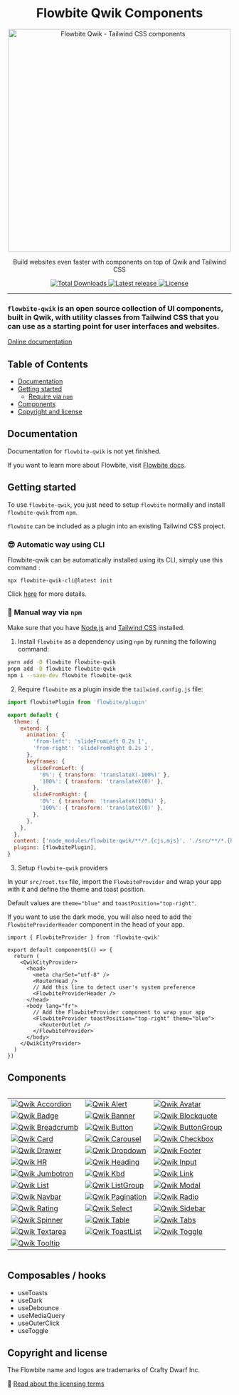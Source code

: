 <div style="text-align: center">
  <h1>Flowbite Qwik Components</h1>

  <div>
    <a href="https://flowbite-qwik.com">
      <img alt="Flowbite Qwik - Tailwind CSS components" width="500"  src="https://res.cloudinary.com/dkht4mwqi/image/upload/f_auto,q_auto/v1718462567/flowbite-qwik/gjiop0re7dy2gkikpf6c.jpg" />
      </a>
  </div>
  <p>
    Build websites even faster with components on top of Qwik and Tailwind CSS
  </p>
  <p>
    <a href="https://www.npmjs.com/package/flowbite-qwik">
      <img src="https://img.shields.io/npm/dt/flowbite-qwik.svg" alt="Total Downloads" />
    </a>
    <a href="https://badge.fury.io/js/flowbite-qwik">
      <img alt="Latest release" src="https://badge.fury.io/js/flowbite-qwik.svg" />
    </a>
    <a href="https://flowbite.com/getting-started/license/">
      <img src="https://img.shields.io/badge/license-MIT-blue" alt="License" />
    </a>
  </p>
</div>

---

### `flowbite-qwik` is an open source collection of UI components, built in Qwik, with utility classes from Tailwind CSS that you can use as a starting point for user interfaces and websites.

[Online documentation](https://flowbite-qwik.com)

## Table of Contents

- [Documentation](#documentation)
- [Getting started](#getting-started)
  - [Require via `npm`](#require-via--npm-)
- [Components](#components)
- [Copyright and license](#copyright-and-license)

## Documentation

Documentation for `flowbite-qwik` is not yet finished.

[//]: # 'If you want to browse the components, visit [flowbite.com](https://flowbite.com/).'

If you want to learn more about Flowbite, visit [Flowbite docs](https://flowbite.com/docs/getting-started/introduction/).

## Getting started

To use `flowbite-qwik`, you just need to setup `flowbite` normally and install `flowbite-qwik` from `npm`.

`flowbite` can be included as a plugin into an existing Tailwind CSS project.

### 😎 Automatic way using CLI

Flowbite-qwik can be automatically installed using its CLI, simply use this command :

```
npx flowbite-qwik-cli@latest init
```

Click [here](https://github.com/qwikerx/flowbite-qwik/blob/main/packages/cli/README.md) for more details.

### 🐓 Manual way via `npm`

Make sure that you have <a href="https://nodejs.org/en/" rel="nofollow" >Node.js</a> and <a href="https://tailwindcss.com/" rel="nofollow" >Tailwind CSS</a> installed.

1. Install `flowbite` as a dependency using `npm` by running the following command:

```bash
yarn add -D flowbite flowbite-qwik
pnpm add -D flowbite flowbite-qwik
npm i --save-dev flowbite flowbite-qwik
```

2. Require `flowbite` as a plugin inside the `tailwind.config.js` file:

```javascript
import flowbitePlugin from 'flowbite/plugin'

export default {
  theme: {
    extend: {
      animation: {
        'from-left': 'slideFromLeft 0.2s 1',
        'from-right': 'slideFromRight 0.2s 1',
      },
      keyframes: {
        slideFromLeft: {
          '0%': { transform: 'translateX(-100%)' },
          '100%': { transform: 'translateX(0)' },
        },
        slideFromRight: {
          '0%': { transform: 'translateX(100%)' },
          '100%': { transform: 'translateX(0)' },
        },
      },
    },
  },
  content: ['node_modules/flowbite-qwik/**/*.{cjs,mjs}', './src/**/*.{html,js,jsx,ts,tsx,mdx}'],
  plugins: [flowbitePlugin],
}
```

3. Setup `flowbite-qwik` providers

In your `src/root.tsx` file, import the `FlowbiteProvider` and wrap your app with it and define the theme and toast position.

Default values are `theme="blue"` and `toastPosition="top-right"`.

If you want to use the dark mode, you will also need to add the `FlowbiteProviderHeader` component in the head of your app.

```tsx
import { FlowbiteProvider } from 'flowbite-qwik'

export default component$(() => {
  return (
    <QwikCityProvider>
      <head>
        <meta charSet="utf-8" />
        <RouterHead />
        // Add this line to detect user's system preference
        <FlowbiteProviderHeader />
      </head>
      <body lang="fr">
        // Add the FlowbiteProvider component to wrap your app
        <FlowbiteProvider toastPosition="top-right" theme="blue">
          <RouterOutlet />
        </FlowbiteProvider>
      </body>
    </QwikCityProvider>
  )
})
```

## Components

<!-- @qwikerx start -->
<div style="display: flex">
  <table>
    <tr>
      <td>
        <a href="https://flowbite-qwik.com/docs/components/accordion">
          <img alt="Qwik Accordion" src="https://flowbite.s3.amazonaws.com/github/accordion.jpg" />
        </a>
      </td>
      <td>
        <a href="https://flowbite-qwik.com/docs/components/alert">
          <img alt="Qwik Alert" src="https://flowbite.s3.amazonaws.com/github/alerts.jpg" />
        </a>
      </td>
      <td>
        <a href="https://flowbite-qwik.com/docs/components/avatar">
          <img alt="Qwik Avatar" src="https://flowbite.s3.amazonaws.com/github/avatar.jpg" />
        </a>
      </td>
    </tr>
    <tr>
      <td>
        <a href="https://flowbite-qwik.com/docs/components/badge">
          <img alt="Qwik Badge" src="https://flowbite.s3.amazonaws.com/github/badge.jpg" />
        </a>
      </td>
      <td>
        <a href="https://flowbite-qwik.com/docs/components/banner">
          <img alt="Qwik Banner" src="https://flowbite.s3.amazonaws.com/github/banner.jpg" />
        </a>
      </td>
      <td>
        <a href="https://flowbite-qwik.com/docs/typography/blockquote">
          <img alt="Qwik Blockquote" src="https://flowbite.s3.amazonaws.com/github/blockquote.jpg" />
        </a>
      </td>
    </tr>
    <tr>
      <td>
        <a href="https://flowbite-qwik.com/docs/components/breadcrumb">
          <img alt="Qwik Breadcrumb" src="https://flowbite.s3.amazonaws.com/github/breadcrumbs.jpg" />
        </a>
      </td>
      <td>
        <a href="https://flowbite-qwik.com/docs/components/button">
          <img alt="Qwik Button" src="https://flowbite.s3.amazonaws.com/github/buttons.jpg" />
        </a>
      </td>
      <td>
        <a href="https://flowbite-qwik.com/docs/components/button-group">
          <img alt="Qwik ButtonGroup" src="https://flowbite.s3.amazonaws.com/github/button-group.jpg" />
        </a>
      </td>
    </tr>
    <tr>
      <td>
        <a href="https://flowbite-qwik.com/docs/components/card">
          <img alt="Qwik Card" src="https://flowbite.s3.amazonaws.com/github/cards.jpg" />
        </a>
      </td>
      <td>
        <a href="https://flowbite-qwik.com/docs/components/carousel">
          <img alt="Qwik Carousel" src="https://flowbite.s3.amazonaws.com/github/carousel.jpg" />
        </a>
      </td>
      <td>
        <a href="https://flowbite-qwik.com/docs/forms/checkbox">
          <img alt="Qwik Checkbox" src="https://flowbite.s3.amazonaws.com/github/checkbox.jpg" />
        </a>
      </td>
    </tr>
    <tr>
      <td>
        <a href="https://flowbite-qwik.com/docs/components/drawer">
          <img alt="Qwik Drawer" src="https://flowbite.s3.amazonaws.com/github/drawer.jpg" />
        </a>
      </td>
      <td>
        <a href="https://flowbite-qwik.com/docs/components/dropdown">
          <img alt="Qwik Dropdown" src="https://flowbite.s3.amazonaws.com/github/dropdown.jpg" />
        </a>
      </td>
      <td>
        <a href="https://flowbite-qwik.com/docs/components/footer">
          <img alt="Qwik Footer" src="https://flowbite.s3.amazonaws.com/github/footer.jpg" />
        </a>
      </td>
    </tr>
    <tr>
      <td>
        <a href="https://flowbite-qwik.com/docs/typography/hr">
          <img alt="Qwik HR" src="https://flowbite.s3.amazonaws.com/github/hr.jpg" />
        </a>
      </td>
      <td>
        <a href="https://flowbite-qwik.com/docs/typography/heading">
          <img alt="Qwik Heading" src="https://flowbite.s3.amazonaws.com/github/heading.jpg" />
        </a>
      </td>
      <td>
        <a href="https://flowbite-qwik.com/docs/forms/input">
          <img alt="Qwik Input" src="https://flowbite.s3.amazonaws.com/github/input-field.jpg" />
        </a>
      </td>
    </tr>
    <tr>
      <td>
        <a href="https://flowbite-qwik.com/docs/components/jumbotron">
          <img alt="Qwik Jumbotron" src="https://flowbite.s3.amazonaws.com/github/jumbotron.jpg" />
        </a>
      </td>
      <td>
        <a href="https://flowbite-qwik.com/docs/components/kbd">
          <img alt="Qwik Kbd" src="https://flowbite.s3.amazonaws.com/github/kbd.jpg" />
        </a>
      </td>
      <td>
        <a href="https://flowbite-qwik.com/docs/typography/link">
          <img alt="Qwik Link" src="https://flowbite.s3.amazonaws.com/github/link.jpg" />
        </a>
      </td>
    </tr>
    <tr>
      <td>
        <a href="https://flowbite-qwik.com/docs/typography/list">
          <img alt="Qwik List" src="https://flowbite.s3.amazonaws.com/github/list.jpg" />
        </a>
      </td>
      <td>
        <a href="https://flowbite-qwik.com/docs/components/list-group">
          <img alt="Qwik ListGroup" src="https://flowbite.s3.amazonaws.com/github/list-group.jpg" />
        </a>
      </td>
      <td>
        <a href="https://flowbite-qwik.com/docs/components/modal">
          <img alt="Qwik Modal" src="https://flowbite.s3.amazonaws.com/github/modal.jpg" />
        </a>
      </td>
    </tr>
    <tr>
      <td>
        <a href="https://flowbite-qwik.com/docs/components/navbar">
          <img alt="Qwik Navbar" src="https://flowbite.s3.amazonaws.com/github/navbar.jpg" />
        </a>
      </td>
      <td>
        <a href="https://flowbite-qwik.com/docs/components/pagination">
          <img alt="Qwik Pagination" src="https://flowbite.s3.amazonaws.com/github/pagination.jpg" />
        </a>
      </td>
      <td>
        <a href="https://flowbite-qwik.com/docs/forms/radio">
          <img alt="Qwik Radio" src="https://flowbite.s3.amazonaws.com/github/radio.jpg" />
        </a>
      </td>
    </tr>
    <tr>
      <td>
        <a href="https://flowbite-qwik.com/docs/components/rating">
          <img alt="Qwik Rating" src="https://flowbite.s3.amazonaws.com/github/rating.jpg" />
        </a>
      </td>
      <td>
        <a href="https://flowbite-qwik.com/docs/forms/select">
          <img alt="Qwik Select" src="https://flowbite.s3.amazonaws.com/github/select.jpg" />
        </a>
      </td>
      <td>
        <a href="https://flowbite-qwik.com/docs/components/sidebar">
          <img alt="Qwik Sidebar" src="https://flowbite.s3.amazonaws.com/github/sidebar.jpg" />
        </a>
      </td>
    </tr>
    <tr>
      <td>
        <a href="https://flowbite-qwik.com/docs/components/spinner">
          <img alt="Qwik Spinner" src="https://flowbite.s3.amazonaws.com/github/spinner.jpg" />
        </a>
      </td>
      <td>
        <a href="https://flowbite-qwik.com/docs/components/table">
          <img alt="Qwik Table" src="https://flowbite.s3.amazonaws.com/github/tables.jpg" />
        </a>
      </td>
      <td>
        <a href="https://flowbite-qwik.com/docs/components/tabs">
          <img alt="Qwik Tabs" src="https://flowbite.s3.amazonaws.com/github/tabs.jpg" />
        </a>
      </td>
    </tr>
    <tr>
      <td>
        <a href="https://flowbite-qwik.com/docs/forms/textarea">
          <img alt="Qwik Textarea" src="https://flowbite.s3.amazonaws.com/github/textarea.jpg" />
        </a>
      </td>
      <td>
        <a href="https://flowbite-qwik.com/docs/components/toast">
          <img alt="Qwik ToastList" src="https://flowbite.s3.amazonaws.com/github/toast.jpg" />
        </a>
      </td>
      <td>
        <a href="https://flowbite-qwik.com/docs/forms/toggle">
          <img alt="Qwik Toggle" src="https://flowbite.s3.amazonaws.com/github/toggle.jpg" />
        </a>
      </td>
    </tr>
    <tr>
      <td>
        <a href="https://flowbite-qwik.com/docs/components/tooltip">
          <img alt="Qwik Tooltip" src="https://flowbite.s3.amazonaws.com/github/tooltips.jpg" />
        </a>
      </td>
      <td></td>
      <td></td>
    </tr>
  </table>
</div>

<!-- @qwikerx end -->

## Composables / hooks

- useToasts
- useDark
- useDebounce
- useMediaQuery
- useOuterClick
- useToggle

[//]: # '## Community'
[//]: #
[//]: # 'If you need help or just want to discuss about the library join the community on Github:'
[//]: #
[//]: # '⌨️ [Discuss about Flowbite on GitHub](https://github.com/themesberg/flowbite/discussions)'
[//]: #
[//]: # 'For casual chatting with others using the library:'
[//]: #
[//]: # '💬 [Join the Flowbite Discord Server](https://discord.gg/4eeurUVvTy)'
[//]: #
[//]: # '## Contributing'
[//]: #
[//]: # 'Thank you for your interest in helping! Feel free to get started.'
[//]: #
[//]: # '## Figma'
[//]: #
[//]: # 'If you need the Figma files for the components you can check out our website for more information:'
[//]: #
[//]: # '🎨 [Get access to the Figma design files](https://flowbite.com/figma/)'

## Copyright and license

The Flowbite name and logos are trademarks of Crafty Dwarf Inc.

📝 [Read about the licensing terms](https://flowbite.com/getting-started/license/)
